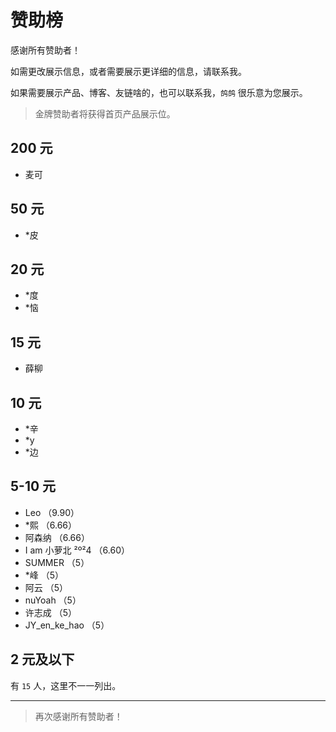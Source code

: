 # 赞助榜

感谢所有赞助者！

如需更改展示信息，或者需要展示更详细的信息，请联系我。

如果需要展示产品、博客、友链啥的，也可以联系我，`鸽鸽` 很乐意为您展示。

> 金牌赞助者将获得首页产品展示位。

## 200 元

- 麦可

## 50 元

- \*皮

## 20 元

- \*度
- \*恼

## 15 元

- 薛柳

## 10 元

- \*辛
- \*y
- \*边

## 5-10 元

- Leo （9.90）
- \*熙 （6.66）
- 阿森纳 （6.66）
- I am 小萝北 ²º²4 （6.60）
- SUMMER （5）
- \*峰 （5）
- 阿云 （5）
- nuYoah （5）
- 许志成 （5）
- JY_en_ke_hao （5）

## 2 元及以下

有 `15` 人，这里不一一列出。

---

> 再次感谢所有赞助者！
